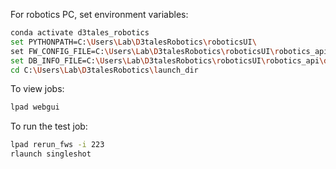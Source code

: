 

For robotics PC, set environment variables: 
```bash
conda activate d3tales_robotics
set PYTHONPATH=C:\Users\Lab\D3talesRobotics\roboticsUI\
set FW_CONFIG_FILE=C:\Users\Lab\D3talesRobotics\roboticsUI\robotics_api\config\FW_config.yaml
set DB_INFO_FILE=C:\Users\Lab\D3talesRobotics\roboticsUI\robotics_api\db_infos.json
cd C:\Users\Lab\D3talesRobotics\launch_dir
```

To view jobs: 
```bash
lpad webgui
```


To run the test job: 
```bash
lpad rerun_fws -i 223 
rlaunch singleshot
```